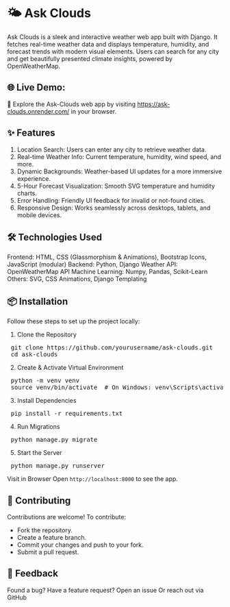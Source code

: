 # 🌤️ Ask Clouds
Ask Clouds is a sleek and interactive weather web app built with Django. It fetches real-time weather data and displays temperature, humidity, and forecast trends with modern visual elements. Users can search for any city and get beautifully presented climate insights, powered by OpenWeatherMap.

## 🌐 Live Demo:
🔗 Explore the Ask-Clouds web app by visiting https://ask-clouds.onrender.com/ in your browser.

## ✨ Features
1. Location Search: Users can enter any city to retrieve weather data.
2. Real-time Weather Info: Current temperature, humidity, wind speed, and more.
3. Dynamic Backgrounds: Weather-based UI updates for a more immersive experience.
4. 5-Hour Forecast Visualization: Smooth SVG temperature and humidity charts.
5. Error Handling: Friendly UI feedback for invalid or not-found cities.
6. Responsive Design: Works seamlessly across desktops, tablets, and mobile devices.

## 🛠️ Technologies Used
Frontend: HTML, CSS (Glassmorphism & Animations), Bootstrap Icons, JavaScript (modular)
Backend: Python, Django
Weather API: OpenWeatherMap API
Machine Learning: Numpy, Pandas, Scikit-Learn
Others: SVG, CSS Animations, Django Templating

## 📦 Installation
Follow these steps to set up the project locally:

1. Clone the Repository
<pre>
 git clone https://github.com/yourusername/ask-clouds.git 
 cd ask-clouds
</pre>

2. Create & Activate Virtual Environment

<pre>
 python -m venv venv
 source venv/bin/activate  # On Windows: venv\Scripts\activate
</pre>

3. Install Dependencies

<pre>
 pip install -r requirements.txt
</pre>

4. Run Migrations

<pre>
 python manage.py migrate
</pre>

5. Start the Server
<pre>
 python manage.py runserver
</pre>

Visit in Browser
Open `http://localhost:8000` to see the app.
 

## 🤝 Contributing
Contributions are welcome! To contribute:

- Fork the repository.
- Create a feature branch.
- Commit your changes and push to your fork.
- Submit a pull request.

## 💬 Feedback
 Found a bug? Have a feature request?
 Open an issue
 Or reach out via GitHub
